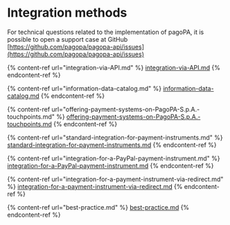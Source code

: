 # Integration methods

For technical questions related to the implementation of pagoPA, it is possible to open a support case at GitHub [https://github.com/pagopa/pagopa-api/issues](https://github.com/pagopa/pagopa-api/issues)

{% content-ref url="integration-via-API.md" %} [integration-via-API.md](integration-via-API.md) {% endcontent-ref %}

{% content-ref url="information-data-catalog.md" %} [information-data-catalog.md](information-data-catalog.md) {% endcontent-ref %}

{% content-ref url="offering-payment-systems-on-PagoPA-S.p.A.-touchpoints.md" %} [offering-payment-systems-on-PagoPA-S.p.A.-touchpoints.md](offering-payment-systems-on-PagoPA-S.p.A.-touchpoints.md) {% endcontent-ref %}

{% content-ref url="standard-integration-for-payment-instruments.md" %} [standard-integration-for-payment-instruments.md](standard-integration-for-payment-instruments.md) {% endcontent-ref %}

{% content-ref url="integration-for-a-PayPal-payment-instrument.md" %} [integration-for-a-PayPal-payment-instrument.md](integration-for-a-PayPal-payment-instrument.md) {% endcontent-ref %}

{% content-ref url="integration-for-a-payment-instrument-via-redirect.md" %} [integration-for-a-payment-instrument-via-redirect.md](integration-for-a-payment-instrument-via-redirect.md) {% endcontent-ref %}

{% content-ref url="best-practice.md" %} [best-practice.md](best-practice.md) {% endcontent-ref %}